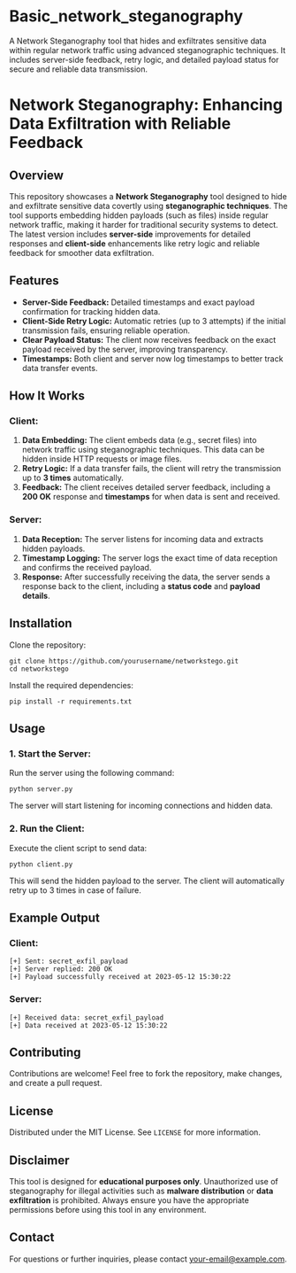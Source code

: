 # Basic_network_steganography
A Network Steganography tool that hides and exfiltrates sensitive data within regular network traffic using advanced steganographic techniques. It includes server-side feedback, retry logic, and detailed payload status for secure and reliable data transmission.

<!DOCTYPE html>
<html lang="en">
<head>
    <meta charset="UTF-8">
    <meta name="viewport" content="width=device-width, initial-scale=1.0">
    <title>Network Steganography: Enhancing Data Exfiltration with Reliable Feedback</title>
</head>
<body>

<h1>Network Steganography: Enhancing Data Exfiltration with Reliable Feedback</h1>

<h2>Overview</h2>
<p>This repository showcases a <strong>Network Steganography</strong> tool designed to hide and exfiltrate sensitive data covertly using <strong>steganographic techniques</strong>. The tool supports embedding hidden payloads (such as files) inside regular network traffic, making it harder for traditional security systems to detect. The latest version includes <strong>server-side</strong> improvements for detailed responses and <strong>client-side</strong> enhancements like retry logic and reliable feedback for smoother data exfiltration.</p>

<h2>Features</h2>
<ul>
    <li><strong>Server-Side Feedback:</strong> Detailed timestamps and exact payload confirmation for tracking hidden data.</li>
    <li><strong>Client-Side Retry Logic:</strong> Automatic retries (up to 3 attempts) if the initial transmission fails, ensuring reliable operation.</li>
    <li><strong>Clear Payload Status:</strong> The client now receives feedback on the exact payload received by the server, improving transparency.</li>
    <li><strong>Timestamps:</strong> Both client and server now log timestamps to better track data transfer events.</li>
</ul>

<h2>How It Works</h2>

<h3>Client:</h3>
<ol>
    <li><strong>Data Embedding:</strong> The client embeds data (e.g., secret files) into network traffic using steganographic techniques. This data can be hidden inside HTTP requests or image files.</li>
    <li><strong>Retry Logic:</strong> If a data transfer fails, the client will retry the transmission up to <strong>3 times</strong> automatically.</li>
    <li><strong>Feedback:</strong> The client receives detailed server feedback, including a <strong>200 OK</strong> response and <strong>timestamps</strong> for when data is sent and received.</li>
</ol>

<h3>Server:</h3>
<ol>
    <li><strong>Data Reception:</strong> The server listens for incoming data and extracts hidden payloads.</li>
    <li><strong>Timestamp Logging:</strong> The server logs the exact time of data reception and confirms the received payload.</li>
    <li><strong>Response:</strong> After successfully receiving the data, the server sends a response back to the client, including a <strong>status code</strong> and <strong>payload details</strong>.</li>
</ol>

<h2>Installation</h2>
<p>Clone the repository:</p>
<pre><code>git clone https://github.com/yourusername/networkstego.git
cd networkstego
</code></pre>
<p>Install the required dependencies:</p>
<pre><code>pip install -r requirements.txt
</code></pre>

<h2>Usage</h2>

<h3>1. Start the Server:</h3>
<p>Run the server using the following command:</p>
<pre><code>python server.py</code></pre>
<p>The server will start listening for incoming connections and hidden data.</p>

<h3>2. Run the Client:</h3>
<p>Execute the client script to send data:</p>
<pre><code>python client.py</code></pre>
<p>This will send the hidden payload to the server. The client will automatically retry up to 3 times in case of failure.</p>

<h2>Example Output</h2>

<h3>Client:</h3>
<pre><code>[+] Sent: secret_exfil_payload
[+] Server replied: 200 OK
[+] Payload successfully received at 2023-05-12 15:30:22</code></pre>

<h3>Server:</h3>
<pre><code>[+] Received data: secret_exfil_payload
[+] Data received at 2023-05-12 15:30:22</code></pre>

<h2>Contributing</h2>
<p>Contributions are welcome! Feel free to fork the repository, make changes, and create a pull request.</p>

<h2>License</h2>
<p>Distributed under the MIT License. See <code>LICENSE</code> for more information.</p>

<h2>Disclaimer</h2>
<p>This tool is designed for <strong>educational purposes only</strong>. Unauthorized use of steganography for illegal activities such as <strong>malware distribution</strong> or <strong>data exfiltration</strong> is prohibited. Always ensure you have the appropriate permissions before using this tool in any environment.</p>

<h2>Contact</h2>
<p>For questions or further inquiries, please contact <a href="mailto:your-email@example.com">your-email@example.com</a>.</p>

</body>
</html>

